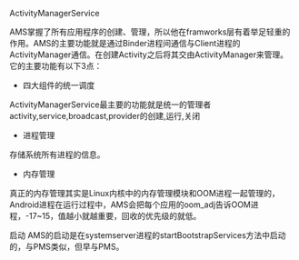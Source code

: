 ActivityManagerService

AMS掌握了所有应用程序的创建、管理，所以他在framworks层有着举足轻重的作用。AMS的主要功能就是通过Binder进程间通信与Client进程的ActivityManager通信。在创建Activity之后将其交由ActivityManager来管理。它的主要功能有以下3点：

- 四大组件的统一调度

ActivityManagerService最主要的功能就是统一的管理者activity,service,broadcast,provider的创建,运行,关闭
- 进程管理

存储系统所有进程的信息。

- 内存管理

真正的内存管理其实是Linux内核中的内存管理模块和OOM进程一起管理的，Android进程在运行过程中，AMS会把每个应用的oom_adj告诉OOM进程，-17~15，值越小就越重要，回收的优先级的就低。

启动
AMS的启动是在systemserver进程的startBootstrapServices方法中启动的，与PMS类似，但早与PMS。

